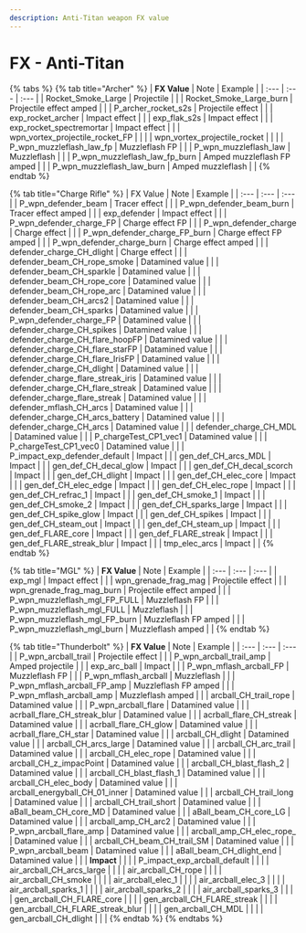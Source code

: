 ```yaml
---
description: Anti-Titan weapon FX value
---
```


# FX - Anti-Titan

{% tabs %}
{% tab title="Archer" %}
| **FX Value** | Note | Example |
| :--- | :--- | :--- |
| Rocket\_Smoke\_Large | Projectile |  |
| Rocket\_Smoke\_Large\_burn | Projectile effect amped |  |
| P\_archer\_rocket\_s2s | Projectile effect |  |
| exp\_rocket\_archer | Impact effect |  |
| exp\_flak\_s2s | Impact effect |  |
| exp\_rocket\_spectremortar | Impact effect |  |
| wpn\_vortex\_projectile\_rocket\_FP |  |  |
| wpn\_vortex\_projectile\_rocket |  |  |
| P\_wpn\_muzzleflash\_law\_fp | Muzzleflash FP |  |
| P\_wpn\_muzzleflash\_law | Muzzleflash |  |
| P\_wpn\_muzzleflash\_law\_fp\_burn | Amped muzzleflash FP amped |  |
| P\_wpn\_muzzleflash\_law\_burn | Amped muzzleflash |  |
{% endtab %}

{% tab title="Charge Rifle" %}
| FX Value | Note | Example |
| :--- | :--- | :--- |
| P\_wpn\_defender\_beam | Tracer effect |  |
| P\_wpn\_defender\_beam\_burn | Tracer effect amped |  |
| exp\_defender | Impact effect |  |
| P\_wpn\_defender\_charge\_FP | Charge effect FP |  |
| P\_wpn\_defender\_charge | Charge effect |  |
| P\_wpn\_defender\_charge\_FP\_burn | Charge effect FP amped |  |
| P\_wpn\_defender\_charge\_burn | Charge effect amped |  |
| defender\_charge\_CH\_dlight | Charge effect |  |
| defender\_beam\_CH\_rope\_smoke | Datamined value |  |
| defender\_beam\_CH\_sparkle | Datamined value |  |
| defender\_beam\_CH\_rope\_core | Datamined value |  |
| defender\_beam\_CH\_rope\_arc | Datamined value |  |
| defender\_beam\_CH\_arcs2 | Datamined value |  |
| defender\_beam\_CH\_sparks | Datamined value |  |
| P\_wpn\_defender\_charge\_FP | Datamined value |  |
| defender\_charge\_CH\_spikes | Datamined value |  |
| defender\_charge\_CH\_flare\_hoopFP | Datamined value |  |
| defender\_charge\_CH\_flare\_starFP | Datamined value |  |
| defender\_charge\_CH\_flare\_IrisFP | Datamined value |  |
| defender\_charge\_CH\_dlight | Datamined value |  |
| defender\_charge\_flare\_streak\_iris | Datamined value |  |
| defender\_charge\_CH\_flare\_streak | Datamined value |  |
| defender\_charge\_flare\_streak | Datamined value |  |
| defender\_mflash\_CH\_arcs | Datamined value |  |
| defender\_charge\_CH\_arcs\_battery | Datamined value |  |
| defender\_charge\_CH\_arcs | Datamined value |  |
| defender\_charge\_CH\_MDL | Datamined value |  |
| P\_chargeTest\_CP1\_vec1 | Datamined value |  |
| P\_chargeTest\_CP1\_vec0 | Datamined value |  |
| P\_impact\_exp\_defender\_default | Impact |  |
| gen\_def\_CH\_arcs\_MDL | Impact |  |
| gen\_def\_CH\_decal\_glow | Impact |  |
| gen\_def\_CH\_decal\_scorch | Impact |  |
| gen\_def\_CH\_dlight | Impact |  |
| gen\_def\_CH\_elec\_core | Impact |  |
| gen\_def\_CH\_elec\_edge | Impact |  |
| gen\_def\_CH\_elec\_rope | Impact |  |
| gen\_def\_CH\_refrac\_1 | Impact |  |
| gen\_def\_CH\_smoke\_1 | Impact |  |
| gen\_def\_CH\_smoke\_2 | Impact |  |
| gen\_def\_CH\_sparks\_large | Impact |  |
| gen\_def\_CH\_spike\_glow | Impact |  |
| gen\_def\_CH\_spikes | Impact |  |
| gen\_def\_CH\_steam\_out | Impact |  |
| gen\_def\_CH\_steam\_up | Impact |  |
| gen\_def\_FLARE\_core | Impact |  |
| gen\_def\_FLARE\_streak | Impact |  |
| gen\_def\_FLARE\_streak\_blur | Impact |  |
| tmp\_elec\_arcs | Impact |  |
{% endtab %}

{% tab title="MGL" %}
| **FX Value** | Note | Example |
| :--- | :--- | :--- |
| exp\_mgl | Impact effect |  |
| wpn\_grenade\_frag\_mag | Projectile effect |  |
| wpn\_grenade\_frag\_mag\_burn | Projectile effect amped |  |
| P\_wpn\_muzzleflash\_mgl\_FP\_FULL | Muzzleflash FP |  |
| P\_wpn\_muzzleflash\_mgl\_FULL | Muzzleflash |  |
| P\_wpn\_muzzleflash\_mgl\_FP\_burn | Muzzleflash FP amped |  |
| P\_wpn\_muzzleflash\_mgl\_burn | Muzzleflash amped |  |
{% endtab %}

{% tab title="Thunderbolt" %}
| **FX Value** | Note | Example |
| :--- | :--- | :--- |
| P\_wpn\_arcball\_trail | Projectile effect |  |
| P\_wpn\_arcball\_trail\_amp | Amped projectile |  |
| exp\_arc\_ball | Impact |  |
| P\_wpn\_mflash\_arcball\_FP | Muzzleflash FP |  |
| P\_wpn\_mflash\_arcball | Muzzleflash |  |
| P\_wpn\_mflash\_arcball\_FP\_amp | Muzzleflash FP amped |  |
| P\_wpn\_mflash\_arcball\_amp | Muzzleflash amped |  |
| arcball\_CH\_trail\_rope | Datamined value |  |
| P\_wpn\_arcball\_flare | Datamined value |  |
| acrball\_flare\_CH\_streak\_blur | Datamined value |  |
| acrball\_flare\_CH\_streak | Datamined value |  |
| acrball\_flare\_CH\_glow | Datamined value |  |
| acrball\_flare\_CH\_star | Datamined value |  |
| arcball\_CH\_dlight | Datamined value |  |
| arcball\_CH\_arcs\_large | Datamined value |  |
| arcball\_CH\_arc\_trail | Datamined value |  |
| arcball\_CH\_elec\_rope | Datamined value |  |
| arcball\_CH\_z\_impacPoint | Datamined value |  |
| arcball\_CH\_blast\_flash\_2 | Datamined value |  |
| arcball\_CH\_blast\_flash\_1 | Datamined value |  |
| arcball\_CH\_elec\_body | Datamined value |  |
| arcball\_energyball\_CH\_01\_inner | Datamined value |  |
| arcball\_CH\_trail\_long | Datamined value |  |
| arcball\_CH\_trail\_short | Datamined value |  |
| aBall\_beam\_CH\_core\_MD | Datamined value |  |
| aBall\_beam\_CH\_core\_LG | Datamined value |  |
| arcball\_amp\_CH\_arc2 | Datamined value |  |
| P\_wpn\_arcball\_flare\_amp | Datamined value |  |
| arcball\_amp\_CH\_elec\_rope\_ | Datamined value |  |
| arcball\_CH\_beam\_CH\_trail\_SM | Datamined value |  |
| P\_wpn\_arcball\_beam | Datamined value |  |
| aBall\_beam\_CH\_dlight\_end | Datamined value |  |
| **Impact** |  |  |
| P\_impact\_exp\_arcball\_default |  |  |
| air\_arcball\_CH\_arcs\_large |  |  |
| air\_arcball\_CH\_rope |  |  |
| air\_arcball\_CH\_smoke |  |  |
| air\_arcball\_elec\_1 |  |  |
| air\_arcball\_elec\_3 |  |  |
| air\_arcball\_sparks\_1 |  |  |
| air\_arcball\_sparks\_2 |  |  |
| air\_arcball\_sparks\_3 |  |  |
| gen\_arcball\_CH\_FLARE\_core |  |  |
| gen\_arcball\_CH\_FLARE\_streak |  |  |
| gen\_arcball\_CH\_FLARE\_streak\_blur |  |  |
| gen\_arcball\_CH\_MDL |  |  |
| gen\_arcball\_CH\_dlight |  |  |
{% endtab %}
{% endtabs %}

